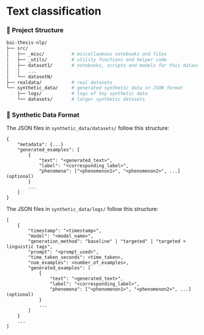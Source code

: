 # Text classification

### 📂 Project Structure

```bash
bai-thesis-nlp/
├── src/
│   ├── _misc/          # miscellaneous notebooks and files
│   ├── _utils/         # utility functions and helper code
│   ├── dataset1/       # notebooks, scripts and models for this dataset
│   │   ...
│   └── datasetN/
├── realdata/           # real datasets
└── synthetic_data/     # generated synthetic data in JSON format
    ├── logs/           # logs of toy synthetic data
    └── datasets/       # larger synthetic datasets
```

### 📄 Synthetic Data Format

The JSON files in `synthetic_data/datasets/` follow this structure:

```
{
    "metadata": {...}
    "generated_examples": [
        {
            "text": "<generated_text>",
            "label": "<corresponding_label>",
            "phenomena": ["<phenomenon1>", "<phenomenon2>", ...] (optional)
        }
        ...
    ]
}
```

The JSON files in `synthetic_data/logs/` follow this structure:

```
[
    {
        "timestamp": "<timestamp>",
        "model": "<model_name>",
        "generation_method": "baseline" | "targeted" | "targeted + linguistic tags",
        "prompt": "<prompt_used>",
        "time_taken_seconds": <time_taken>,
        "num_examples": <number_of_examples>,
        "generated_examples": [
            {
                "text": "<generated_text>",
                "label": "<corresponding_label>",
                "phenomena": ["<phenomenon1>", "<phenomenon2>", ...] (optional)
            }
            ...
        ]
    }
    ...
]

```
